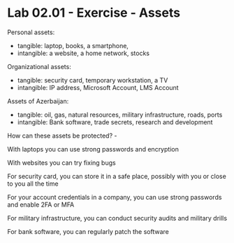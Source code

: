 # Lab 02.01 - Exercise - Assets

Personal assets:

* tangible: laptop, books, a smartphone,&#x20;
* intangible: a website, a home network, stocks

Organizational assets:

* tangible: security card, temporary workstation, a TV
* intangible: IP address, Microsoft Account, LMS Account

Assets of Azerbaijan:

* tangible: oil, gas, natural resources, military infrastructure, roads, ports
* intangible: Bank software, trade secrets, research and development

How can these assets be protected? -&#x20;

With laptops you can use strong passwords and encryption

With websites you can try fixing bugs



For security card, you can store it in a safe place, possibly with you or close to you all the time

For your account credentials in a company, you can use strong passwords and enable 2FA or MFA



For military infrastructure, you can conduct security audits and military drills

For bank software, you can regularly patch the software
